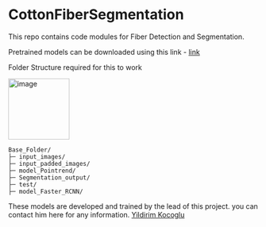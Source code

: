 # CottonFiberSegmentation
This repo contains code modules for Fiber Detection and Segmentation.


Pretrained models can be downloaded using this link - [link](https://texastechuniversity-my.sharepoint.com/:f:/g/personal/rgoranta_ttu_edu/Eom5xxJvrzFMmT0lXWCnRwMBYvJLvSLD1oiH418Y3zz1Ew?e=aJSpu2)

Folder Structure required for this to work

<img width="123" alt="image" src="https://github.com/rahultejagorantala/CottonFiberSegmentation/assets/101026703/0bd5d003-3bc4-4a40-9884-680139ebd8c1">

```shell
Base_Folder/
├─ input_images/
├─ input_padded_images/
├─ model_Pointrend/
├─ Segmentation_output/
├─ test/
├─ model_Faster_RCNN/
```

These models are developed and trained by the lead of this project. you can contact him here for any information. [Yildirim Kocoglu](mailto:mrkocoglu@yahoo.com)
